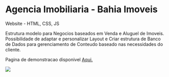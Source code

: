 # Agencia Imobiliaria - Bahia Imoveis
Website - HTML, CSS, JS

<p>Estrutura modelo para Negocios baseados em Venda e Aluguel de Imoveis. Possibilidade de adaptar e personalizar Layout e Criar estrutura de Banco de Dados para gerenciamento de Conteudo baseado nas necessidades do cliente.</p>

Pagina de demonstracao disponivel <a href="http://bahiaimovies.website">Aqui.</a>

<img src="http://157.230.177.222/imoveis-home.jpg">

